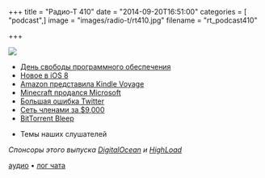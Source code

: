 +++
title = "Радио-Т 410"
date = "2014-09-20T16:51:00"
categories = [ "podcast",]
image = "images/radio-t/rt410.jpg"
filename = "rt_podcast410"

+++

![](https://radio-t.com/images/radio-t/rt410.jpg)

* [День свободы программного обеспечения](http://habrahabr.ru/company/mailru/blog/237025/)
* [Новое в iOS 8](http://www.forbes.com/sites/markrogowsky/2014/09/18/a-guide-to-whats-great-in-ios-8/)
* [Amazon представила Kindle Voyage](http://habrahabr.ru/post/237345/)
* [Minecraft продался Microsoft](http://www.microsoft.com/en-us/news/press/2014/sept14/09-15news.aspx)
* [Большая ошибка Twitter](http://techcrunch.com/2014/09/13/twitters-huge-mistake/)
* [Сеть членами за $9,000](http://www.cnet.com/news/social-network-for-rich-people-costs-9000-to-join/)
* [BitTorrent Bleep](http://blog.bittorrent.com/2014/09/17/bittorrent-bleep-alpha-goes-public-introduces-mac-and-android-apps/)
- Темы наших слушателей

_Спонсоры этого выпуска [DigitalOcean](https://do.co/radiot) и [HighLoad](http://highload.ru/radio-t/)_

[аудио](https://cdn.radio-t.com/rt_podcast410.mp3) • [лог чата](http://chat.radio-t.com/logs/radio-t-410.html)
<audio src="https://cdn.radio-t.com/rt_podcast410.mp3" preload="none"></audio>
